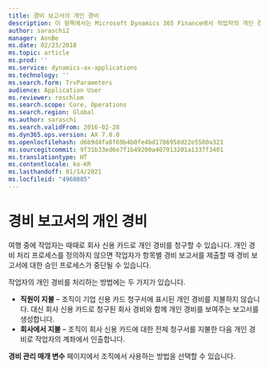 ```yaml
---
title: 경비 보고서의 개인 경비
description: 이 항목에서는 Microsoft Dynamics 365 Finance에서 작업자의 개인 경비를 처리하는 두 가지 방법을 설명합니다.
author: saraschi2
manager: AnnBe
ms.date: 02/23/2018
ms.topic: article
ms.prod: ''
ms.service: dynamics-ax-applications
ms.technology: ''
ms.search.form: TrvParameters
audience: Application User
ms.reviewer: roschlom
ms.search.scope: Core, Operations
ms.search.region: Global
ms.author: saraschi
ms.search.validFrom: 2016-02-28
ms.dyn365.ops.version: AX 7.0.0
ms.openlocfilehash: d6b9d4fa0f69b4b0fe4bd1786958d22e5580a321
ms.sourcegitcommit: 9f31b33ed6e7f1b49200a407913201a1337f3401
ms.translationtype: HT
ms.contentlocale: ko-KR
ms.lasthandoff: 01/14/2021
ms.locfileid: "4960885"
---
```

# <a name="personal-expenses-on-an-expense-report"></a>경비 보고서의 개인 경비

여행 중에 작업자는 때때로 회사 신용 카드로 개인 경비를 청구할 수 있습니다. 개인 경비 처리 프로세스를 정의하지 않으면 작업자가 항목별 경비 보고서를 제출할 때 경비 보고서에 대한 승인 프로세스가 중단될 수 있습니다. 

작업자의 개인 경비를 처리하는 방법에는 두 가지가 있습니다.

- **직원이 지불** – 조직이 기업 신용 카드 청구서에 표시된 개인 경비를 지불하지 않습니다. 대신 회사 신용 카드로 청구된 회사 경비와 함께 개인 경비를 보여주는 보고서를 생성합니다.
- **회사에서 지불** – 조직이 회사 신용 카드에 대한 전체 청구서를 지불한 다음 개인 경비로 작업자의 계좌에서 인출합니다.

**경비 관리 매개 변수** 페이지에서 조직에서 사용하는 방법을 선택할 수 있습니다.
